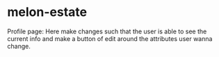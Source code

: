 ﻿# melon-estate
Profile page:  Here make changes such that the user is able to see the current info and make a button of edit around the attributes user wanna change.
